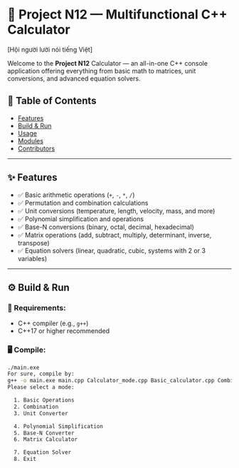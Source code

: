# 🧮 Project N12 — Multifunctional C++ Calculator
[Hội người lười nói tiếng Việt]

Welcome to the **Project N12** Calculator — an all-in-one C++ console application offering everything from basic math to matrices, unit conversions, and advanced equation solvers.

## 📜 Table of Contents

- [Features](#features)
- [Build & Run](#build--run)
- [Usage](#usage)
- [Modules](#modules)
- [Contributors](#contributors)

---

## ✨ Features

- ✅ Basic arithmetic operations (`+`, `-`, `*`, `/`)
- ✅ Permutation and combination calculations
- ✅ Unit conversions (temperature, length, velocity, mass, and more)
- ✅ Polynomial simplification and operations
- ✅ Base-N conversions (binary, octal, decimal, hexadecimal)
- ✅ Matrix operations (add, subtract, multiply, determinant, inverse, transpose)
- ✅ Equation solvers (linear, quadratic, cubic, systems with 2 or 3 variables)

---

## ⚙️ Build & Run

### 🔧 Requirements:
- C++ compiler (e.g., `g++`)
- C++17 or higher recommended

### 🖥️ Compile:
```bash
./main.exe
For sure, compile by:
g++ -o main.exe main.cpp Calculator_mode.cpp Basic_calculator.cpp Combination.cpp Base_of_N_convert.cpp Equation_solve.cpp Matrix.cpp Polynomial_cal.cpp Unit_convert.cpp Cubic_equa.cpp Quadratic_equa.cpp Quadratic_ine.cpp Three_vars.cpp Two_vars.cpp
Please select a mode:

  1. Basic Operations
  2. Combination
  3. Unit Converter

  4. Polynomial Simplification
  5. Base-N Converter
  6. Matrix Calculator

  7. Equation Solver
  8. Exit
